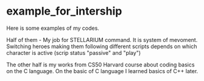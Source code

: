 # example_for_intership
Here is some examples of my codes. 

Half of them - My job for STELLARIUM command. It is system of mevoment. Switching heroes making them following different scripts depends on which character is active (scrip status "passive" and "play")

The other half is my works from CS50 Harvard course about coding basics on the C language. 
On the basic of C language I learned basics of C++ later. 
